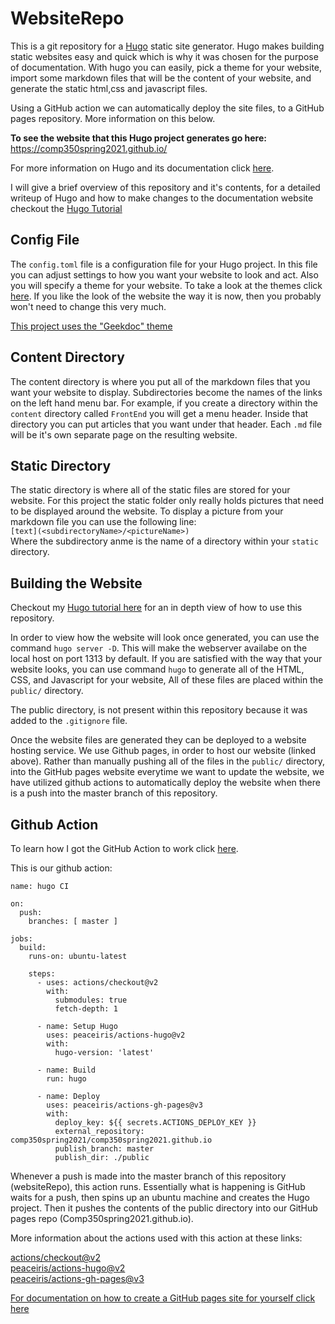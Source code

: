 # WebsiteRepo
This is a git repository for a [Hugo](https://gohugo.io/) static site generator. Hugo makes building static websites easy and quick which is why it was chosen for the purpose of documentation. With hugo you can easily, pick a theme for your website, import some markdown files that will be the content of your website, and generate the static html,css and javascript files.

Using a GitHub action we can automatically deploy the site files, to a GitHub pages repository. More information on this below.

**To see the website that this Hugo project generates go here:** https://comp350spring2021.github.io/

For more information on Hugo and its documentation click [here](https://gohugo.io/documentation/).

I will give a brief overview of this repository and it's contents, for a detailed writeup of Hugo and how to make changes to the documentation website checkout the [Hugo Tutorial](HugoTutorial.md)

## Config File
The `config.toml` file is a configuration file for your Hugo project. In this file you can adjust settings to how you want your website to look and act. Also you will specify a theme for your website. To take a look at the themes click [here](https://themes.gohugo.io/). If you like the look of the website the way it is now, then you probably won't need to change this very much.

[This project uses the "Geekdoc" theme](https://themes.gohugo.io/hugo-geekdoc/)


## Content Directory
The content directory is where you put all of the markdown files that you want your website to display. Subdirectories become the names of the links on the left hand menu bar. For example, if you create a directory within the `content` directory called `FrontEnd` you will get a menu header. Inside that directory you can put articles that you want under that header. Each `.md` file will be it's own separate page on the resulting website.

## Static Directory
The static directory is where all of the static files are stored for your website. For this project the static folder only really holds pictures that need to be displayed around the website. To display a picture from your markdown file you can use the following line:   
`[text](<subdirectoryName>/<pictureName>)`  
Where the subdirectory anme is the name of a directory within your `static` directory.

## Building the Website

Checkout my [Hugo tutorial here](HugoTutorial.md) for an in depth view of how to use this repository.

In order to view how the website will look once generated, you can use the command `hugo server -D`. This will make the webserver availabe on the local host  on port 1313 by default. If you are satisfied with the way that your website looks, you can use command `hugo` to generate all of the HTML, CSS, and Javascript for your website, All of these files are placed within the `public/` directory.

The public directory, is not present within this repository because it was added to the `.gitignore` file.

Once the website files are generated they can be deployed to a website hosting service. We use Github pages, in order to host our website (linked above). Rather than manually pushing all of the  files in the `public/` directory, into the GitHub pages website everytime we want to update the website, we have utilized github actions to automatically deploy the website when there is a push into the master branch of this repository.

## Github Action

To learn how I got the GitHub Action to work click [here](GitHubActionDoc.md).

This is our github action:
```
name: hugo CI

on:
  push:
    branches: [ master ]

jobs:
  build:
    runs-on: ubuntu-latest

    steps:
      - uses: actions/checkout@v2
        with:
          submodules: true 
          fetch-depth: 1   

      - name: Setup Hugo
        uses: peaceiris/actions-hugo@v2
        with:
          hugo-version: 'latest'

      - name: Build
        run: hugo

      - name: Deploy
        uses: peaceiris/actions-gh-pages@v3
        with:
          deploy_key: ${{ secrets.ACTIONS_DEPLOY_KEY }}
          external_repository: comp350spring2021/comp350spring2021.github.io
          publish_branch: master
          publish_dir: ./public
```
Whenever a push is made into the master branch of this repository (websiteRepo), this action runs. Essentially what is happening is GitHub waits for a push, then spins up an ubuntu machine and creates the Hugo project. Then it pushes the contents of the public directory into our GitHub pages repo (Comp350spring2021.github.io).

More information about the actions used with this action at these links:

[actions/checkout@v2](https://github.com/actions/checkout)  
[peaceiris/actions-hugo@v2](https://github.com/peaceiris/actions-hugo)  
[peaceiris/actions-gh-pages@v3](https://github.com/peaceiris/actions-gh-pages)

[For documentation on how to create a GitHub pages site for yourself click here](https://pages.github.com/)



